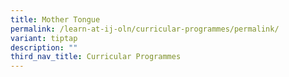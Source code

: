 ```yaml
---
title: Mother Tongue
permalink: /learn-at-ij-oln/curricular-programmes/permalink/
variant: tiptap
description: ""
third_nav_title: Curricular Programmes
---
```

